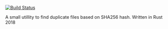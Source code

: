 [![Build Status](https://dev.azure.com/perarneng0723/rustydupefinder/_apis/build/status/PerArneng.rustydupefinder?branchName=master)](https://dev.azure.com/perarneng0723/rustydupefinder/_build/latest?definitionId=1&branchName=master)

A small utillity to find duplicate files based on SHA256 hash. Written in Rust 2018
